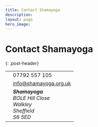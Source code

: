 ```yaml
---
title: Contact Shamayoga
description:
layout: page
hero_image:
---
```

<h1>Contact Shamayoga</h1>

<div></div>{: .post-header}

<table>
<tbody>
<tr><td><i class="fa fa-phone"></i></td><td>07792 557 105</td></tr>
<tr><td><i class="fa fa-at"></i></td><td><a href="mailto:info@shamayoga.org.uk">info@shamayoga.org.uk</a></td></tr>
<tr><td style="vertical-align: top;"><i class="fa fa-envelope"></i></td><td><address>
<strong>Shamayoga</strong><br>BOLE Hill Close<br>Walkley<br>Sheffield<br>S6 5ED</address>
</td></tr>
</tbody></table>
